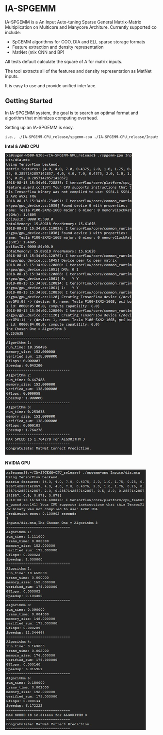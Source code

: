 # IA-SPGEMM

IA-SPGEMM is a An Input Auto-tuning Sparse General Matrix-Matrix Multiplication on Multicore and Manycore Architure. Currently
supported co include:

- SpGEMM algorithms for COO, DIA and ELL sparse storage formats
- Feature extraction and density representation
- MatNet (mix CNN and BP)

All tests default calculate the square of A for matrix inputs. 

The tool extracts all of the features and density representation as MatNet inputs.

It is easy to use and provide unified interface.

## Getting Started
In IA-SPGEMM system, the goal is to search an optimal format and algorithm that minimizes computing overhead.

Setting up an IA-SPGEMM is easy.

```bash
i.e., ./IA-SPGEMM-CPU_release/spgemm-cpu ./IA-SPGEMM-CPU_release/Inputs/dia.mtx
```

**Intel & AMD CPU**

<img src="https://github.com/AnonymousPPOPP2019/IA-SPGEMM/blob/master/IA-SPGEMM-CPU_release/1.jpg"/>

**NVIDIA GPU**

<img src="https://github.com/AnonymousPPOPP2019/IA-SPGEMM/blob/master/IA-SPGEMM-GPU_release/2.jpg"/>

